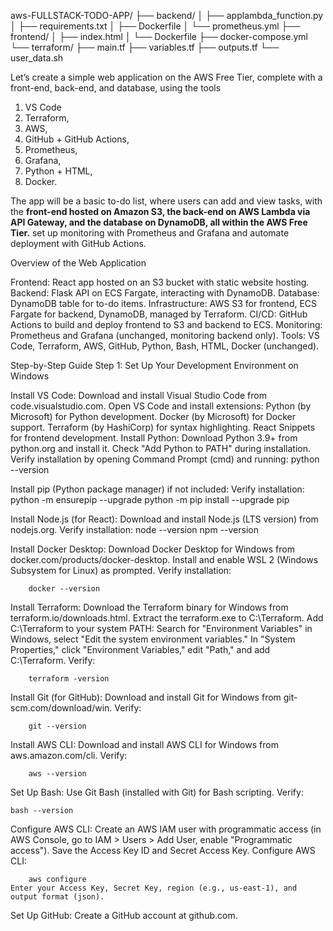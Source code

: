<!-- Directory Layout -->

aws-FULLSTACK-TODO-APP/
├── backend/
│   ├── applambda_function.py
│   ├── requirements.txt
│   ├── Dockerfile
│   └── prometheus.yml
├── frontend/
│   ├── index.html
│   └── Dockerfile
├── docker-compose.yml
└── terraform/
    ├── main.tf
    ├── variables.tf
    ├── outputs.tf
    └── user_data.sh


Let’s create a simple web application on the AWS Free Tier, complete with a front-end, back-end, and database, using the tools

1. VS Code
2. Terraform,
3. AWS,
4. GitHub + GitHub Actions,
5. Prometheus,
6. Grafana,
7. Python + HTML,
8. Docker.

The app will be a basic to-do list, where users can add and view tasks, with the 
    **front-end hosted on Amazon S3, 
    the back-end on AWS Lambda via API Gateway, 
    and the database on DynamoDB, all within the AWS Free Tier.**
    set up monitoring with Prometheus and Grafana and automate deployment with GitHub Actions.

Overview of the Web Application

Frontend: React app hosted on an S3 bucket with static website hosting.
Backend: Flask API on ECS Fargate, interacting with DynamoDB.
Database: DynamoDB table for to-do items.
Infrastructure: AWS S3 for frontend, ECS Fargate for backend, DynamoDB, managed by Terraform.
CI/CD: GitHub Actions to build and deploy frontend to S3 and backend to ECS.
Monitoring: Prometheus and Grafana (unchanged, monitoring backend only).
Tools: VS Code, Terraform, AWS, GitHub, Python, Bash, HTML, Docker (unchanged).

Step-by-Step Guide
Step 1: Set Up Your Development Environment on Windows

Install VS Code:
    Download and install Visual Studio Code from code.visualstudio.com.
    Open VS Code and install extensions:
    Python (by Microsoft) for Python development.
    Docker (by Microsoft) for Docker support.
    Terraform (by HashiCorp) for syntax highlighting.
    React Snippets for frontend development.
    Install Python:
    Download Python 3.9+ from python.org and install it. Check "Add Python to PATH" during installation.
    Verify installation by opening Command Prompt (cmd) and running:
        python --version


Install pip (Python package manager) if not included:
Verify installation:
        python -m ensurepip --upgrade
        python -m pip install --upgrade pip


Install Node.js (for React):
Download and install Node.js (LTS version) from nodejs.org.
Verify installation:
        node --version
        npm --version


Install Docker Desktop:
Download Docker Desktop for Windows from docker.com/products/docker-desktop.
Install and enable WSL 2 (Windows Subsystem for Linux) as prompted.
Verify installation:

        docker --version


Install Terraform:
Download the Terraform binary for Windows from terraform.io/downloads.html.
Extract the terraform.exe to C:\Terraform.
Add C:\Terraform to your system PATH:
Search for "Environment Variables" in Windows, select "Edit the system environment variables."
In "System Properties," click "Environment Variables," edit "Path," and add C:\Terraform.
Verify:

        terraform -version



Install Git (for GitHub):
Download and install Git for Windows from git-scm.com/download/win.
Verify:

        git --version


Install AWS CLI:
Download and install AWS CLI for Windows from aws.amazon.com/cli.
Verify:

        aws --version

Set Up Bash:
Use Git Bash (installed with Git) for Bash scripting.
Verify:

    bash --version


Configure AWS CLI:
Create an AWS IAM user with programmatic access (in AWS Console, go to IAM > Users > Add User, enable "Programmatic access").
Save the Access Key ID and Secret Access Key.
Configure AWS CLI:

        aws configure
    Enter your Access Key, Secret Key, region (e.g., us-east-1), and output format (json).


Set Up GitHub:
Create a GitHub account at github.com.
